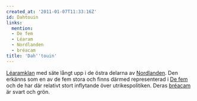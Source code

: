 ```yaml
---
created_at: '2011-01-07T11:33:16Z'
id: Dahtouin
links:
  mention:
  - De fem
  - Léaram
  - Nordlanden
  - bréacam
title: 'Dah''touin'
---
```


[Léaramklan] med säte långt upp i de östra delarna av [Nordlanden]. Den erkänns som en av de fem
stora och finns därmed representerad i [De fem] och de har där relativt stort inflytande över
utrikespolitiken. Deras [bréacam] är svart och grön.

  [Léaramklan]: Léaram
  [Nordlanden]: Nordlanden
  [De fem]: De_fem
  [bréacam]: bréacam
